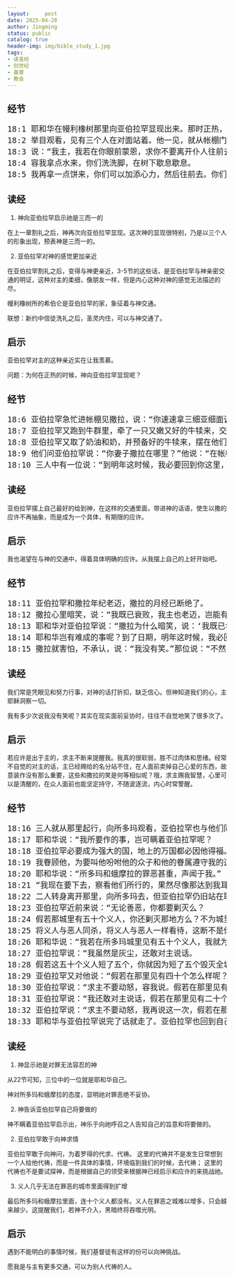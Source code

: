 ```yaml
---
layout:     post
date: 2025-04-28
author: Jingming
status: public
catalog: true
header-img: img/bible_study_1.jpg
tags:
- 读圣经
- 创世纪
- 基督
- 教会
---
```


## 经节

<pre style="font-size: 18px;">
18:1 耶和华在幔利橡树那里向亚伯拉罕显现出来。那时正热，亚伯拉罕坐在帐棚门口。
18:2 举目观看，见有三个人在对面站着。他一见，就从帐棚门口跑去迎接他们，俯伏在地，
18:3 说：“我主，我若在你眼前蒙恩，求你不要离开仆人往前去。
18:4 容我拿点水来，你们洗洗脚，在树下歇息歇息。
18:5 我再拿一点饼来，你们可以加添心力，然后往前去。你们既到仆人这里来，理当如此。”他们说：“就照你说的行吧。”
</pre>

## 读经

1. 神向亚伯拉罕启示祂是三而一的

在上一章割礼之后，神再次向亚伯拉罕显现。这次神的显现很特别，乃是以三个人的形象出现，预表神是三而一的。

2. 亚伯拉罕对神的感觉更加亲近

在亚伯拉罕割礼之后，变得与神更亲近，3-5节的这些话，是亚伯拉罕与神亲密交通的明证，这种对主的柔细，像朋友一样，但是内心这种对神的感觉无法描述的尽。

幔利橡树所的希伯仑是亚伯拉罕的家，象征着与神交通。

联想：新约中信徒洗礼之后，圣灵内住，可以与神交通了。

## 启示

亚伯拉罕对主的这种亲近实在让我羡慕。

问题：为何在正热的时候，神向亚伯拉罕显现呢？

## 经节

<pre style="font-size: 18px;">
18:6 亚伯拉罕急忙进帐棚见撒拉，说：“你速速拿三细亚细面调和作饼。”
18:7 亚伯拉罕又跑到牛群里，牵了一只又嫩又好的牛犊来，交给仆人，仆人急忙预备好了。
18:8 亚伯拉罕又取了奶油和奶，并预备好的牛犊来，摆在他们面前，自己在树下站在旁边，他们就吃了。
18:9 他们问亚伯拉罕说：“你妻子撒拉在哪里？”他说：“在帐棚里。”
18:10 三人中有一位说：“到明年这时候，我必要回到你这里，你的妻子撒拉必生一个儿子。”撒拉在那人后边的帐棚门口，也听见了这话。
</pre>

## 读经

亚伯拉罕摆上自己最好的给到神，在这样的交通里面，带进神的话语，使生以撒的应许不再抽象，而是成为一个具体，有期限的应许。

## 启示

我也渴望在与神的交通中，得着具体明确的应许。从我摆上自己的上好开始吧。

## 经节

<pre style="font-size: 18px;">
18:11 亚伯拉罕和撒拉年纪老迈，撒拉的月经已断绝了。
18:12 撒拉心里暗笑，说：“我既已衰败，我主也老迈，岂能有这喜事呢？”
18:13 耶和华对亚伯拉罕说：“撒拉为什么暗笑，说：‘我既已年老，果真能生养吗？’
18:14 耶和华岂有难成的事呢？到了日期，明年这时候，我必回到你这里，撒拉必生一个儿子。”
18:15 撒拉就害怕，不承认，说：“我没有笑。”那位说：“不然，你实在笑了。”
</pre>

## 读经

我们常是凭眼见和努力行事，对神的话打折扣，缺乏信心。但神知道我们的心，主耶稣洞察一切。

我有多少次说我没有笑呢？其实在现实面前妥协时，往往不自觉地笑了很多次了。

## 启示

若应许是出于主的，求主不断来提醒我。我真的很软弱，胜不过肉体和思绪。经常不自觉的对主的话，主已经赐给的名分站不住，在人面前卖掉自己心爱的东西，故意装作没有那么重要，这些和撒拉的笑是何等相似呢？哦，求主赐我智慧，心里可以是清醒的，在众人面前也能坚定持守，不随波逐流，内心时常警醒。

## 经节

<pre style="font-size: 18px;">
18:16 三人就从那里起行，向所多玛观看，亚伯拉罕也与他们同行，要送他们一程。
18:17 耶和华说：“我所要作的事，岂可瞒着亚伯拉罕呢？
18:18 亚伯拉罕必要成为强大的国，地上的万国都必因他得福。
18:19 我眷顾他，为要叫他吩咐他的众子和他的眷属遵守我的道，秉公行义，使我所应许亚伯拉罕的话都成就了。”
18:20 耶和华说：“所多玛和蛾摩拉的罪恶甚重，声闻于我。”
18:21 “我现在要下去，察看他们所行的，果然尽像那达到我耳中的声音一样么；若是不然，我也必知道。”
18:22 二人转身离开那里，向所多玛去，但亚伯拉罕仍旧站在耶和华面前。
18:23 亚伯拉罕近前来说：“无论善恶，你都要剿灭么？
18:24 假若那城里有五十个义人，你还剿灭那地方么？不为城里这五十个义人饶恕其中的人么？
18:25 将义人与恶人同杀，将义人与恶人一样看待，这断不是你所行的！审判全地的主，岂不行公义么？”
18:26 耶和华说：“我若在所多玛城里见有五十个义人，我就为他们的缘故饶恕那地方的众人。”
18:27 亚伯拉罕说：“我虽然是灰尘，还敢对主说话。
18:28 假若这五十个义人短了五个，你就因为短了五个毁灭全城么？”他说：“我在那里若见有四十五个，也不毁灭那城。”
18:29 亚伯拉罕又对他说：“假若在那里见有四十个怎么样呢？”他说：“为这四十个的缘故，我也不作这事。”
18:30 亚伯拉罕说：“求主不要动怒，容我说。假若在那里见有三十个怎么样呢？”他说：“我在那里若见有三十个，我也不作这事。”
18:31 亚伯拉罕说：“我还敢对主说话，假若在那里见有二十个怎么样呢？”他说：“为这二十个的缘故，我也不毁灭那城。”
18:32 亚伯拉罕说：“求主不要动怒，我再说这一次，假若在那里见有十个呢？”他说：“为这十个的缘故，我也不毁灭那城。”
18:33 耶和华与亚伯拉罕说完了话就走了。亚伯拉罕也回到自己的地方去了。
</pre>

## 读经

1. 神显示祂是对罪无法容忍的神

从22节可知，三位中的一位就是耶和华自己。

神对所多玛和蛾摩拉的态度，显明祂对罪恶绝不妥协。

2. 神告诉亚伯拉罕自己将要做的

神不瞒着亚伯拉罕启示出，神乐于向祂呼召之人告知自己的旨意和将要做的。

2. 亚伯拉罕敢于向神求情

亚伯拉罕敢于向神问，为着罗得的代求、代祷。
这里的代祷并不是发生日常想到一个人给他代祷，而是一件具体的事情，环境临到我们的时候，去代祷；
这里的代祷也不是要试探神，而是根据自己的领受来根据神已经启示和应许的来挑战祂。

3. 义人几乎无法在罪恶的城市里面得到扩增

最后所多玛和蛾摩拉里面，连十个义人都没有。义人在罪恶之城难以增多，只会越来越少。这提醒我们，若神不介入，黑暗终将吞噬光明。

## 启示

遇到不能明白的事情时候，我们基督徒有这样的份可以向神挑战。

愿我是与主有更多交通，可以为别人代祷的人。